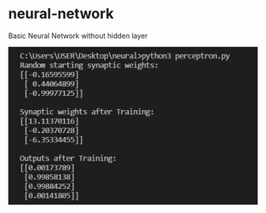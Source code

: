 # neural-network
Basic Neural Network without hidden layer

![Neural Network Output](https://github.com/krishnakanthati/neural-network/blob/main/output.PNG)
